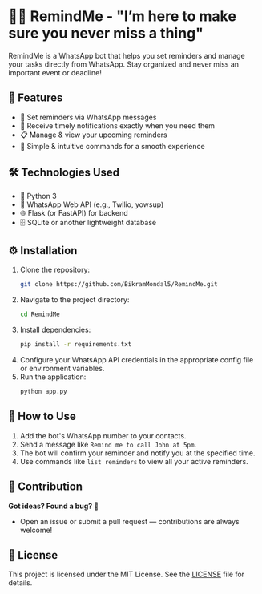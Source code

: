 # 🤖⏰ RemindMe - "I’m here to make sure you never miss a thing"

RemindMe is a WhatsApp bot that helps you set reminders and manage your tasks directly from WhatsApp. Stay organized and never miss an important event or deadline!

## 🌟 Features
- 📅 Set reminders via WhatsApp messages
- 🔔 Receive timely notifications exactly when you need them
- 📋 Manage & view your upcoming reminders
- 💬 Simple & intuitive commands for a smooth experience

## 🛠️ Technologies Used
- 🐍 Python 3
- 📲 WhatsApp Web API (e.g., Twilio, yowsup)
- 🌐 Flask (or FastAPI) for backend
- 🗄 SQLite or another lightweight database

## ⚙️ Installation
1. Clone the repository:
   ```bash
   git clone https://github.com/BikramMondal5/RemindMe.git
   ```
2. Navigate to the project directory:
   ```bash
   cd RemindMe
   ```
3. Install dependencies:
   ```bash
   pip install -r requirements.txt
   ```
4. Configure your WhatsApp API credentials in the appropriate config file or environment variables.
5. Run the application:
   ```bash
   python app.py
   ```

## 🚀 How to Use
1. Add the bot's WhatsApp number to your contacts.
2. Send a message like `Remind me to call John at 5pm`.
3. The bot will confirm your reminder and notify you at the specified time.
4. Use commands like `list reminders` to view all your active reminders.

## 🤝 Contribution
**Got ideas? Found a bug? 🐞**
- Open an issue or submit a pull request — contributions are always welcome!

## 📜 License
This project is licensed under the MIT License. See the [LICENSE](LICENSE) file for details.
